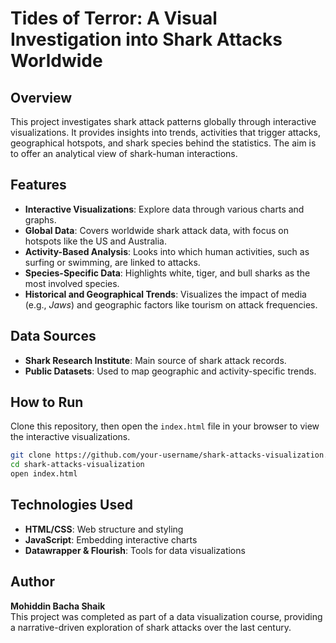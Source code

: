 # Tides of Terror: A Visual Investigation into Shark Attacks Worldwide

## Overview
This project investigates shark attack patterns globally through interactive visualizations. It provides insights into trends, activities that trigger attacks, geographical hotspots, and shark species behind the statistics. The aim is to offer an analytical view of shark-human interactions.

## Features
- **Interactive Visualizations**: Explore data through various charts and graphs.
- **Global Data**: Covers worldwide shark attack data, with focus on hotspots like the US and Australia.
- **Activity-Based Analysis**: Looks into which human activities, such as surfing or swimming, are linked to attacks.
- **Species-Specific Data**: Highlights white, tiger, and bull sharks as the most involved species.
- **Historical and Geographical Trends**: Visualizes the impact of media (e.g., *Jaws*) and geographic factors like tourism on attack frequencies.

## Data Sources
- **Shark Research Institute**: Main source of shark attack records.
- **Public Datasets**: Used to map geographic and activity-specific trends.

## How to Run
Clone this repository, then open the `index.html` file in your browser to view the interactive visualizations.

```bash
git clone https://github.com/your-username/shark-attacks-visualization.git
cd shark-attacks-visualization
open index.html
```

## Technologies Used
- **HTML/CSS**: Web structure and styling
- **JavaScript**: Embedding interactive charts
- **Datawrapper & Flourish**: Tools for data visualizations

## Author
**Mohiddin Bacha Shaik**  
This project was completed as part of a data visualization course, providing a narrative-driven exploration of shark attacks over the last century.

